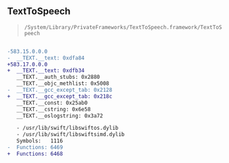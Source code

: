 ## TextToSpeech

> `/System/Library/PrivateFrameworks/TextToSpeech.framework/TextToSpeech`

```diff

-583.15.0.0.0
-  __TEXT.__text: 0xdfa84
+583.17.0.0.0
+  __TEXT.__text: 0xdfb34
   __TEXT.__auth_stubs: 0x2880
   __TEXT.__objc_methlist: 0x5008
-  __TEXT.__gcc_except_tab: 0x2128
+  __TEXT.__gcc_except_tab: 0x218c
   __TEXT.__const: 0x25ab0
   __TEXT.__cstring: 0x6e58
   __TEXT.__oslogstring: 0x3a72

   - /usr/lib/swift/libswiftos.dylib
   - /usr/lib/swift/libswiftsimd.dylib
   Symbols:   1116
-  Functions: 6469
+  Functions: 6468
 

```
